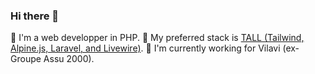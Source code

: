 ### Hi there 👋

<!--
**papposilene/papposilene** is a ✨ _special_ ✨ repository because its `README.md` (this file) appears on your GitHub profile.

Here are some ideas to get you started:

- 🔭 I’m currently working on ...
- 🌱 I’m currently learning ...
- 👯 I’m looking to collaborate on ...
- 🤔 I’m looking for help with ...
- 💬 Ask me about ...
- 📫 How to reach me: ...
- 😄 Pronouns: ...
- ⚡ Fun fact: ...
-->

:memo: I'm a web developper in PHP.
:art: My preferred stack is [TALL (Tailwind, Alpine.js, Laravel, and Livewire)](https://tallstack.dev/).
:necktie: I'm currently working for Vilavi (ex-Groupe Assu 2000).
